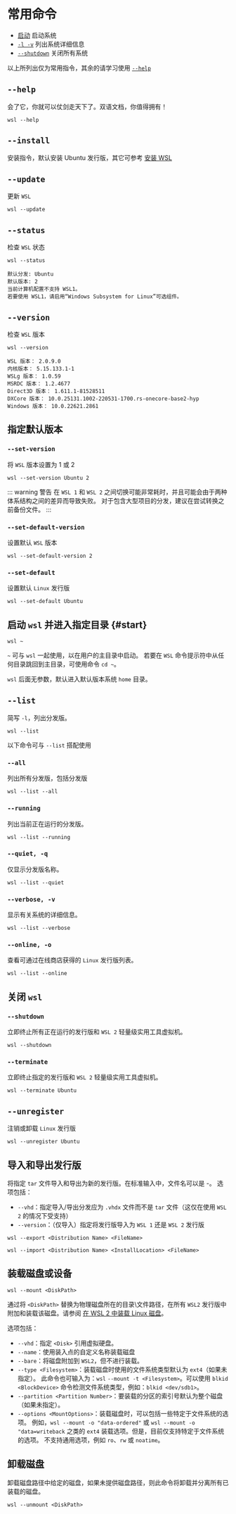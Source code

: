# 常用命令

- [启动](#start) 启动系统
- [`-l -v`](#verbose-v) 列出系统详细信息
- [`--shutdown`](shutdown) 关闭所有系统

以上所列出仅为常用指令，其余的请学习使用 [`--help`](#help)

## `--help`

会了它，你就可以仗剑走天下了。双语文档，你值得拥有！

```shell
wsl --help
```

## `--install`

安装指令，默认安装 Ubuntu 发行版，其它可参考 [安装 WSL](https://learn.microsoft.com/zh-cn/windows/wsl/install)

## `--update`

更新 `WSL`

```shell
wsl --update
```

## `--status`

检查 `WSL` 状态

```shell
wsl --status
```

```output
默认分发: Ubuntu
默认版本: 2
当前计算机配置不支持 WSL1。
若要使用 WSL1，请启用“Windows Subsystem for Linux”可选组件。
```

## `--version`

检查 `WSL` 版本

```shell
wsl --version
```

```output
WSL 版本： 2.0.9.0
内核版本： 5.15.133.1-1
WSLg 版本： 1.0.59
MSRDC 版本： 1.2.4677
Direct3D 版本： 1.611.1-81528511
DXCore 版本： 10.0.25131.1002-220531-1700.rs-onecore-base2-hyp
Windows 版本： 10.0.22621.2861
```

## 指定默认版本

### `--set-version`

将 `WSL` 版本设置为 1 或 2

```shell
wsl --set-version Ubuntu 2
```

::: warning 警告
在 `WSL 1` 和 `WSL 2` 之间切换可能非常耗时，并且可能会由于两种体系结构之间的差异而导致失败。 对于包含大型项目的分发，建议在尝试转换之前备份文件。
:::

### `--set-default-version`

设置默认 `WSL` 版本

```shell
wsl --set-default-version 2
```

### `--set-default`

设置默认 `Linux` 发行版

```shell
wsl --set-default Ubuntu
```

## 启动 `wsl` 并进入指定目录 {#start}

```shell
wsl ~
```

`~` 可与 `wsl` 一起使用，以在用户的主目录中启动。 若要在 `WSL` 命令提示符中从任何目录跳回到主目录，可使用命令 `cd ~`。

`wsl` 后面无参数，默认进入默认版本系统 `home` 目录。

## `--list`

简写 `-l`，列出分发版。

```shell
wsl --list
```

以下命令可与 `--list` 搭配使用

### `--all`

列出所有分发版，包括分发版

```shell
wsl --list --all
```

### `--running`

列出当前正在运行的分发版。

```shell
wsl --list --running
```

### `--quiet, -q`

仅显示分发版名称。

```shell
wsl --list --quiet
```

### `--verbose, -v` <Badge type="tip" text="常用" />

显示有关系统的详细信息。

```shell
wsl --list --verbose
```

### `--online, -o`

查看可通过在线商店获得的 `Linux` 发行版列表。

```shell
wsl --list --online
```

## 关闭 `wsl`

### `--shutdown` <Badge type="tip" text="常用" />

立即终止所有正在运行的发行版和 `WSL 2` 轻量级实用工具虚拟机。

```shell
wsl --shutdown
```

### `--terminate`

立即终止指定的发行版和 `WSL 2` 轻量级实用工具虚拟机。

```shell
wsl --terminate Ubuntu
```

## `--unregister`

注销或卸载 `Linux` 发行版

```shell
wsl --unregister Ubuntu
```

## 导入和导出发行版

将指定 `tar` 文件导入和导出为新的发行版。在标准输入中，文件名可以是 -。 选项包括：

- `--vhd`：指定导入/导出分发应为 `.vhdx` 文件而不是 `tar` 文件（这仅在使用 `WSL 2` 的情况下受支持）
- `--version`：（仅导入）指定将发行版导入为 `WSL 1` 还是 `WSL 2` 发行版

```shell
wsl --export <Distribution Name> <FileName>
```

```shell
wsl --import <Distribution Name> <InstallLocation> <FileName>
```

## 装载磁盘或设备

```shell
wsl --mount <DiskPath>
```

通过将 `<DiskPath>` 替换为物理磁盘所在的目录\文件路径，在所有 `WSL2` 发行版中附加和装载该磁盘。请参阅 [在 WSL 2 中装载 Linux 磁盘](https://learn.microsoft.com/zh-cn/windows/wsl/wsl2-mount-disk)。

选项包括：

- `--vhd`：指定 `<Disk>` 引用虚拟硬盘。
- `--name`：使用装入点的自定义名称装载磁盘
- `--bare`：将磁盘附加到 `WSL2`，但不进行装载。
- `--type <Filesystem>`：装载磁盘时使用的文件系统类型默认为 `ext4`（如果未指定）。 此命令也可输入为：`wsl` `--mount -t <Filesystem>`。可以使用 `blkid <BlockDevice>` 命令检测文件系统类型，例如：`blkid <dev/sdb1>`。
- `--partition <Partition Number>`：要装载的分区的索引号默认为整个磁盘（如果未指定）。
- `--options <MountOptions>`：装载磁盘时，可以包括一些特定于文件系统的选项。 例如，`wsl --mount -o "data-ordered"` 或 `wsl --mount -o "data=writeback` 之类的 `ext4` 装载选项。但是，目前仅支持特定于文件系统的选项。 不支持通用选项，例如 `ro`、`rw` 或 `noatime`。

## 卸载磁盘

卸载磁盘路径中给定的磁盘，如果未提供磁盘路径，则此命令将卸载并分离所有已装载的磁盘。

```shell
wsl --unmount <DiskPath>
```
